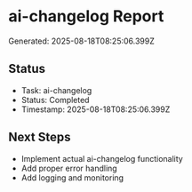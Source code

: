 # ai-changelog Report

Generated: 2025-08-18T08:25:06.399Z

## Status
- Task: ai-changelog
- Status: Completed
- Timestamp: 2025-08-18T08:25:06.399Z

## Next Steps
- Implement actual ai-changelog functionality
- Add proper error handling
- Add logging and monitoring
